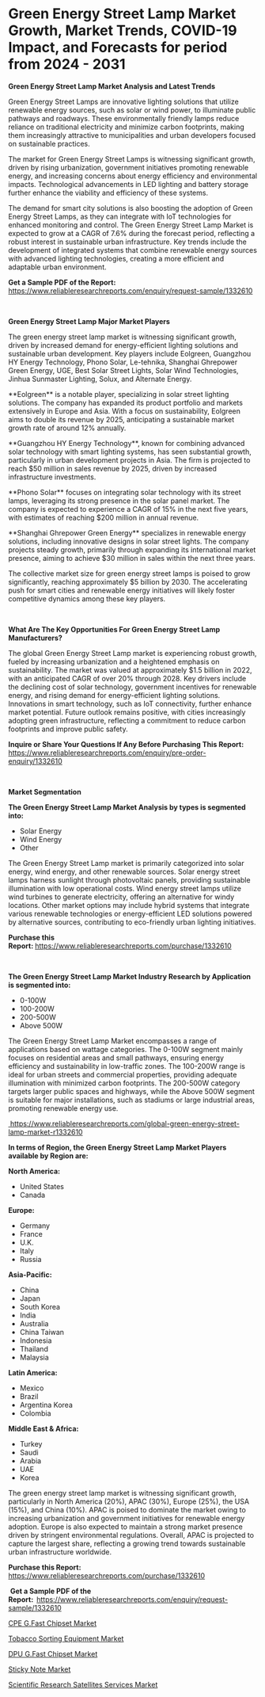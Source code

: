 <p><h1>Green Energy Street Lamp Market Growth, Market Trends, COVID-19 Impact, and Forecasts for period from 2024 - 2031</h1></p><p><strong>Green Energy Street Lamp Market Analysis and Latest Trends</strong></p>
<p><p>Green Energy Street Lamps are innovative lighting solutions that utilize renewable energy sources, such as solar or wind power, to illuminate public pathways and roadways. These environmentally friendly lamps reduce reliance on traditional electricity and minimize carbon footprints, making them increasingly attractive to municipalities and urban developers focused on sustainable practices. </p><p>The market for Green Energy Street Lamps is witnessing significant growth, driven by rising urbanization, government initiatives promoting renewable energy, and increasing concerns about energy efficiency and environmental impacts. Technological advancements in LED lighting and battery storage further enhance the viability and efficiency of these systems. </p><p>The demand for smart city solutions is also boosting the adoption of Green Energy Street Lamps, as they can integrate with IoT technologies for enhanced monitoring and control. The Green Energy Street Lamp Market is expected to grow at a CAGR of 7.6% during the forecast period, reflecting a robust interest in sustainable urban infrastructure. Key trends include the development of integrated systems that combine renewable energy sources with advanced lighting technologies, creating a more efficient and adaptable urban environment.</p></p>
<p><strong>Get a Sample PDF of the Report:&nbsp;</strong> <a href="https://www.reliableresearchreports.com/enquiry/request-sample/1332610?utm_campaign=10&utm_medium=2&utm_source=Github&utm_content=ia&utm_term=01102024&utm_id=green-energy-street-lamp">https://www.reliableresearchreports.com/enquiry/request-sample/1332610</a></p>
<p>&nbsp;</p>
<p><strong>Green Energy Street Lamp Major Market Players</strong></p>
<p><p>The green energy street lamp market is witnessing significant growth, driven by increased demand for energy-efficient lighting solutions and sustainable urban development. Key players include Eolgreen, Guangzhou HY Energy Technology, Phono Solar, Le-tehnika, Shanghai Ghrepower Green Energy, UGE, Best Solar Street Lights, Solar Wind Technologies, Jinhua Sunmaster Lighting, Solux, and Alternate Energy.</p><p>**Eolgreen** is a notable player, specializing in solar street lighting solutions. The company has expanded its product portfolio and markets extensively in Europe and Asia. With a focus on sustainability, Eolgreen aims to double its revenue by 2025, anticipating a sustainable market growth rate of around 12% annually.</p><p>**Guangzhou HY Energy Technology**, known for combining advanced solar technology with smart lighting systems, has seen substantial growth, particularly in urban development projects in Asia. The firm is projected to reach $50 million in sales revenue by 2025, driven by increased infrastructure investments.</p><p>**Phono Solar** focuses on integrating solar technology with its street lamps, leveraging its strong presence in the solar panel market. The company is expected to experience a CAGR of 15% in the next five years, with estimates of reaching $200 million in annual revenue.</p><p>**Shanghai Ghrepower Green Energy** specializes in renewable energy solutions, including innovative designs in solar street lights. The company projects steady growth, primarily through expanding its international market presence, aiming to achieve $30 million in sales within the next three years.</p><p>The collective market size for green energy street lamps is poised to grow significantly, reaching approximately $5 billion by 2030. The accelerating push for smart cities and renewable energy initiatives will likely foster competitive dynamics among these key players.</p></p>
<p>&nbsp;</p>
<p><strong>What Are The Key Opportunities For Green Energy Street Lamp Manufacturers?</strong></p>
<p><p>The global Green Energy Street Lamp market is experiencing robust growth, fueled by increasing urbanization and a heightened emphasis on sustainability. The market was valued at approximately $1.5 billion in 2022, with an anticipated CAGR of over 20% through 2028. Key drivers include the declining cost of solar technology, government incentives for renewable energy, and rising demand for energy-efficient lighting solutions. Innovations in smart technology, such as IoT connectivity, further enhance market potential. Future outlook remains positive, with cities increasingly adopting green infrastructure, reflecting a commitment to reduce carbon footprints and improve public safety.</p></p>
<p><strong>Inquire or Share Your Questions If Any Before Purchasing This Report:</strong> <a href="https://www.reliableresearchreports.com/enquiry/pre-order-enquiry/1332610?utm_campaign=10&utm_medium=2&utm_source=Github&utm_content=ia&utm_term=01102024&utm_id=green-energy-street-lamp">https://www.reliableresearchreports.com/enquiry/pre-order-enquiry/1332610</a></p>
<p>&nbsp;</p>
<p><strong>Market Segmentation</strong></p>
<p><strong>The Green Energy Street Lamp Market Analysis by types is segmented into:</strong></p>
<p><ul><li>Solar Energy</li><li>Wind Energy</li><li>Other</li></ul></p>
<p><p>The Green Energy Street Lamp market is primarily categorized into solar energy, wind energy, and other renewable sources. Solar energy street lamps harness sunlight through photovoltaic panels, providing sustainable illumination with low operational costs. Wind energy street lamps utilize wind turbines to generate electricity, offering an alternative for windy locations. Other market options may include hybrid systems that integrate various renewable technologies or energy-efficient LED solutions powered by alternative sources, contributing to eco-friendly urban lighting initiatives.</p></p>
<p><strong>Purchase this Report:&nbsp;</strong><a href="https://www.reliableresearchreports.com/purchase/1332610?utm_campaign=10&utm_medium=2&utm_source=Github&utm_content=ia&utm_term=01102024&utm_id=green-energy-street-lamp">https://www.reliableresearchreports.com/purchase/1332610</a></p>
<p>&nbsp;</p>
<p><strong>The Green Energy Street Lamp Market Industry Research by Application is segmented into:</strong></p>
<p><ul><li>0-100W</li><li>100-200W</li><li>200-500W</li><li>Above 500W</li></ul></p>
<p><p>The Green Energy Street Lamp Market encompasses a range of applications based on wattage categories. The 0-100W segment mainly focuses on residential areas and small pathways, ensuring energy efficiency and sustainability in low-traffic zones. The 100-200W range is ideal for urban streets and commercial properties, providing adequate illumination with minimized carbon footprints. The 200-500W category targets larger public spaces and highways, while the Above 500W segment is suitable for major installations, such as stadiums or large industrial areas, promoting renewable energy use.</p></p>
<p><a href="https://www.reliableresearchreports.com/global-green-energy-street-lamp-market-r1332610?utm_campaign=10&utm_medium=2&utm_source=Github&utm_content=ia&utm_term=01102024&utm_id=green-energy-street-lamp">&nbsp;https://www.reliableresearchreports.com/global-green-energy-street-lamp-market-r1332610</a></p>
<p><strong>In terms of Region, the Green Energy Street Lamp Market Players available by Region are:</strong></p>
<p>
    <p> <strong> North America: </strong>
        <ul>
            <li>United States</li>
            <li>Canada</li>
        </ul>
        </p> 
    <p> <strong> Europe: </strong>
        <ul>
            <li>Germany</li>
            <li>France</li>
            <li>U.K.</li>
            <li>Italy</li>
            <li>Russia</li>
        </ul>
        </p> 
    <p> <strong> Asia-Pacific: </strong>
        <ul>
            <li>China</li>
            <li>Japan</li>
            <li>South Korea</li>
            <li>India</li>
            <li>Australia</li>
            <li>China Taiwan</li>
            <li>Indonesia</li>
            <li>Thailand</li>
            <li>Malaysia</li>
        </ul>
        </p> 
    <p> <strong> Latin America: </strong>
        <ul>
            <li>Mexico</li>
            <li>Brazil</li>
            <li>Argentina Korea</li>
            <li>Colombia</li>
        </ul>
        </p> 
    <p> <strong> Middle East & Africa: </strong>
        <ul>
            <li>Turkey</li>
            <li>Saudi</li>
            <li>Arabia</li>
            <li>UAE</li>
            <li>Korea</li>
        </ul>
    </p>
    </p>
<p><p>The green energy street lamp market is witnessing significant growth, particularly in North America (20%), APAC (30%), Europe (25%), the USA (15%), and China (10%). APAC is poised to dominate the market owing to increasing urbanization and government initiatives for renewable energy adoption. Europe is also expected to maintain a strong market presence driven by stringent environmental regulations. Overall, APAC is projected to capture the largest share, reflecting a growing trend towards sustainable urban infrastructure worldwide.</p></p>
<p><strong>Purchase this Report: </strong><a href="https://www.reliableresearchreports.com/purchase/1332610?utm_campaign=10&utm_medium=2&utm_source=Github&utm_content=ia&utm_term=01102024&utm_id=green-energy-street-lamp">https://www.reliableresearchreports.com/purchase/1332610</a></p>
<p>&nbsp;<strong>Get a Sample PDF of the Report:&nbsp;&nbsp;</strong><a href="https://www.reliableresearchreports.com/enquiry/request-sample/1332610?utm_campaign=10&utm_medium=2&utm_source=Github&utm_content=ia&utm_term=01102024&utm_id=green-energy-street-lamp">https://www.reliableresearchreports.com/enquiry/request-sample/1332610</a></p>
<p><strong></strong></p>
<p><p><a href="https://issuu.com/reportprime-2/docs/cpe-gfast-chipset-market-size-2030._9c2a2d6c2bd129?utm_campaign=10&utm_medium=2&utm_source=Github&utm_content=ia&utm_term=01102024&utm_id=green-energy-street-lamp">CPE G.Fast Chipset Market</a></p><p><a href="https://github.com/ygfu6u/Market-Research-Report-List-1/blob/main/tobacco-sorting-equipment-market.md?utm_campaign=10&utm_medium=2&utm_source=Github&utm_content=ia&utm_term=01102024&utm_id=green-energy-street-lamp">Tobacco Sorting Equipment Market</a></p><p><a href="https://issuu.com/reportprime-2/docs/dpu-gfast-chipset-market-size-2030._903176bbb8060b?utm_campaign=10&utm_medium=2&utm_source=Github&utm_content=ia&utm_term=01102024&utm_id=green-energy-street-lamp">DPU G.Fast Chipset Market</a></p><p><a href="https://www.linkedin.com/pulse/comprehensive-analysis-global-sticky-note-market-growth-trends-aqsec?utm_campaign=10&utm_medium=2&utm_source=Github&utm_content=ia&utm_term=01102024&utm_id=green-energy-street-lamp">Sticky Note Market</a></p><p><a href="https://github.com/JubayerMia832/Market-Research-Report-List-1/blob/main/scientific-research-satellites-services-market.md?utm_campaign=10&utm_medium=2&utm_source=Github&utm_content=ia&utm_term=01102024&utm_id=green-energy-street-lamp">Scientific Research Satellites Services Market</a></p></p>